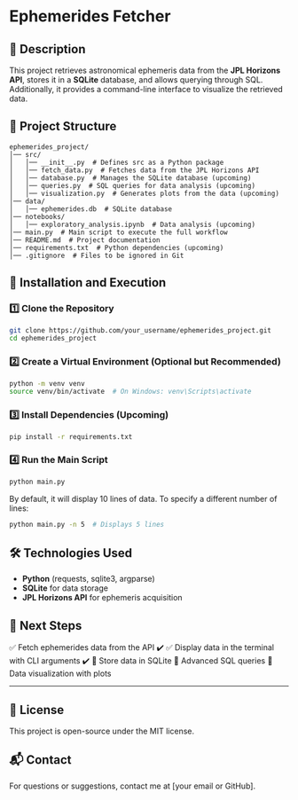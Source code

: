 # Ephemerides Fetcher

## 📌 Description
This project retrieves astronomical ephemeris data from the **JPL Horizons API**, stores it in a **SQLite** database, and allows querying through SQL. Additionally, it provides a command-line interface to visualize the retrieved data.

## 📂 Project Structure
```
ephemerides_project/
│── src/
│   │── __init__.py  # Defines src as a Python package
│   │── fetch_data.py  # Fetches data from the JPL Horizons API
│   │── database.py  # Manages the SQLite database (upcoming)
│   │── queries.py  # SQL queries for data analysis (upcoming)
│   │── visualization.py  # Generates plots from the data (upcoming)
│── data/
│   │── ephemerides.db  # SQLite database
│── notebooks/
│   │── exploratory_analysis.ipynb  # Data analysis (upcoming)
│── main.py  # Main script to execute the full workflow
│── README.md  # Project documentation
│── requirements.txt  # Python dependencies (upcoming)
│── .gitignore  # Files to be ignored in Git
```

## 🚀 Installation and Execution
### 1️⃣ Clone the Repository
```bash
git clone https://github.com/your_username/ephemerides_project.git
cd ephemerides_project
```

### 2️⃣ Create a Virtual Environment (Optional but Recommended)
```bash
python -m venv venv
source venv/bin/activate  # On Windows: venv\Scripts\activate
```

### 3️⃣ Install Dependencies (Upcoming)
```bash
pip install -r requirements.txt
```

### 4️⃣ Run the Main Script
```bash
python main.py
```
By default, it will display 10 lines of data. To specify a different number of lines:
```bash
python main.py -n 5  # Displays 5 lines
```

## 🛠 Technologies Used
- **Python** (requests, sqlite3, argparse)
- **SQLite** for data storage
- **JPL Horizons API** for ephemeris acquisition

## 📌 Next Steps
✅ Fetch ephemerides data from the API ✔️
✅ Display data in the terminal with CLI arguments ✔️
🔲 Store data in SQLite
🔲 Advanced SQL queries
🔲 Data visualization with plots

---

## 📜 License
This project is open-source under the MIT license.

## 📬 Contact
For questions or suggestions, contact me at [your email or GitHub].


